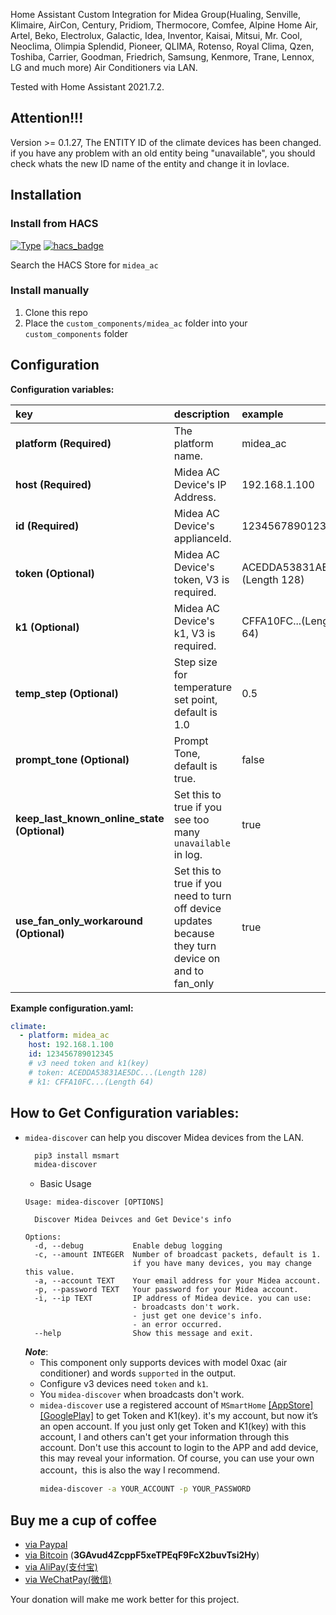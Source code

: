 Home Assistant Custom Integration for Midea Group(Hualing, Senville, Klimaire, AirCon, Century, Pridiom, Thermocore, Comfee, Alpine Home Air, Artel, Beko, Electrolux, Galactic, Idea, Inventor, Kaisai, Mitsui, Mr. Cool, Neoclima, Olimpia Splendid, Pioneer, QLIMA, Rotenso, Royal Clima, Qzen, Toshiba, Carrier, Goodman, Friedrich, Samsung, Kenmore, Trane, Lennox, LG and much more) Air Conditioners via LAN.

Tested with Home Assistant 2021.7.2.

## Attention!!!
Version >= 0.1.27, The ENTITY ID of the climate devices has been changed. if you have any problem with an old entity being "unavailable", you should check whats the new ID name of the entity and change it in lovlace.

## Installation

### Install from HACS
[![Type](https://img.shields.io/badge/Type-Custom_Component-orange.svg)](https://github.com/mac-zhou/midea-ac-py) [![hacs_badge](https://img.shields.io/badge/HACS-Default-orange.svg)](https://github.com/custom-components/hacs)

Search the HACS Store for ```midea_ac```

### Install manually
1. Clone this repo
2. Place the `custom_components/midea_ac` folder into your `custom_components` folder

## Configuration

**Configuration variables:**  

key | description | example 
:--- | :--- | :---
**platform (Required)** | The platform name. | midea_ac
**host (Required)** | Midea AC Device's IP Address. | 192.168.1.100
**id (Required)** | Midea AC Device's applianceId. | 123456789012345
**token (Optional)** | Midea AC Device's token, V3 is required. | ACEDDA53831AE5DC...(Length 128)
**k1 (Optional)** | Midea AC Device's k1, V3 is required. | CFFA10FC...(Length 64)
**temp_step (Optional)** | Step size for temperature set point, default is 1.0 | 0.5
**prompt_tone (Optional)** | Prompt Tone, default is true. | false
**keep_last_known_online_state (Optional)** | Set this to true if you see too many  `unavailable` in log. | true
**use_fan_only_workaround (Optional)** | Set this to true if you need to turn off device updates because they turn device on and to fan_only | true

**Example configuration.yaml:**
```yaml
climate:
  - platform: midea_ac
    host: 192.168.1.100
    id: 123456789012345
    # v3 need token and k1(key)
    # token: ACEDDA53831AE5DC...(Length 128)
    # k1: CFFA10FC...(Length 64)
```

## How to Get Configuration variables:
- `midea-discover` can help you discover Midea devices from the LAN.
  ```zsh
    pip3 install msmart
    midea-discover
  ```
  - Basic Usage
  ```
  Usage: midea-discover [OPTIONS]

    Discover Midea Deivces and Get Device's info

  Options:
    -d, --debug           Enable debug logging
    -c, --amount INTEGER  Number of broadcast packets, default is 1.
                          if you have many devices, you may change this value.
    -a, --account TEXT    Your email address for your Midea account.
    -p, --password TEXT   Your password for your Midea account.
    -i, --ip TEXT         IP address of Midea device. you can use:
                          - broadcasts don't work.
                          - just get one device's info.
                          - an error occurred.
    --help                Show this message and exit.
  ```
  ***Note***: 
  - This component only supports devices with model 0xac (air conditioner) and words `supported` in the output. 
  - Configure v3 devices need `token` and `k1`.
  - You `midea-discover`  when broadcasts don't work.
  - `midea-discover` use a registered account of `MSmartHome` [[AppStore]](https://apps.apple.com/sg/app/midea-home/id1254346490) [[GooglePlay]](https://play.google.com/store/apps/details?id=com.midea.ai.overseas) to get Token and K1(key).
  it's my account, but now it’s an open account.
  If you just only get Token and K1(key) with this account, I and others can't get your information through this account.
  Don't use this account to login to the APP and add device, this may reveal your information. Of course, you can use your own account，this is also the way I recommend.
    ```zsh
    midea-discover -a YOUR_ACCOUNT -p YOUR_PASSWORD
    ```

## Buy me a cup of coffee

- [via Paypal](https://www.paypal.me/himaczhou)
- [via Bitcoin](bitcoin:3GAvud4ZcppF5xeTPEqF9FcX2buvTsi2Hy) (**3GAvud4ZcppF5xeTPEqF9FcX2buvTsi2Hy**)
- [via AliPay(支付宝)](https://i.loli.net/2020/05/08/nNSTAPUGDgX2sBe.png)
- [via WeChatPay(微信)](https://i.loli.net/2020/05/08/ouj6SdnVirDzRw9.jpg)

Your donation will make me work better for this project.
